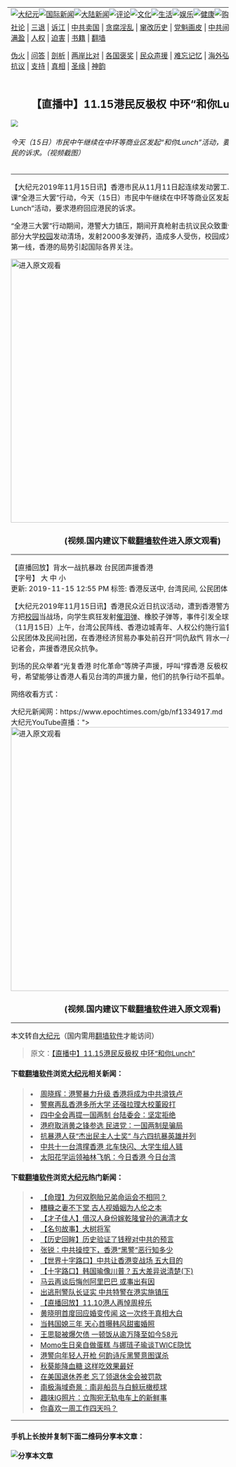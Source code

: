 <a name="1" id="1" target="_blank"></a><span id="1"></span>
<table border="0"><tr><td colspan="2" VALIGN=TOP><a href="https://github.com/fwwipt2046/djy/blob/master/gb/nsc413.md#1"><img src="https://gitlab.com/szzdlab/www/raw/master/t/djy/1.jpg" title="大纪元"></a><a href="https://github.com/fwwipt2046/djy/blob/master/gb/n24hr.md#1"><img src="https://gitlab.com/szzdlab/www/raw/master/t/djy/3.jpg" title="国际新闻"></a><a href="https://github.com/fwwipt2046/djy/blob/master/gb/nsc413.md#1"><img src="https://gitlab.com/szzdlab/www/raw/master/t/djy/4.jpg" title="大陆新闻"></a><a href="https://github.com/fwwipt2046/djy/blob/master/gb/news392.md#1"><img src="https://gitlab.com/szzdlab/www/raw/master/t/djy/5.jpg" title="评论"></a><a href="https://github.com/fwwipt2046/djy/blob/master/gb/news2007.md#1"><img src="https://gitlab.com/szzdlab/www/raw/master/t/djy/6.jpg" title="文化"></a><a href="https://github.com/fwwipt2046/djy/blob/master/gb/news2008.md#1"><img src="https://gitlab.com/szzdlab/www/raw/master/t/djy/7.jpg" title="生活"></a><a href="https://github.com/fwwipt2046/djy/blob/master/gb/ncyule.md#1"><img src="https://gitlab.com/szzdlab/www/raw/master/t/djy/8.jpg" title="娱乐"></a><a href="https://github.com/fwwipt2046/djy/blob/master/gb/nsc1002.md#1"><img src="https://gitlab.com/szzdlab/www/raw/master/t/djy/9.jpg" title="健康"><a href="https://www.youlucky.com"><img src="https://gitlab.com/szzdlab/www/raw/master/t/djy/10.jpg" title="购物"></a><a href="https://www.supportepoch.org/donation?utm_medium=epochtimes&utm_source=referral&utm_campaign=donate_button_djyhomepage"><img src="https://gitlab.com/szzdlab/www/raw/master/t/djy/12.jpg" title="捐款"></a></td></tr>
<tr><td colspan="2" VALIGN=TOP><a target="_blank" href="https://github.com/fwwipt2046/djy/blob/master/gb/9p.md#1">社论</a> | <a target="_blank" href="https://github.com/fwwipt2046/djy/blob/master/gb/nf5657.md#1">三退</a> | <a target="_blank" href="https://github.com/fwwipt2046/djy/blob/master/gb/nf6123.md#1">诉江</a> | <a target="_blank" href="https://github.com/fwwipt2046/djy/blob/master/gb/nf1176117.md#1">中共卖国</a> | <a target="_blank" href="https://github.com/fwwipt2046/djy/blob/master/gb/nf5773.md#1">贪腐淫乱</a> | <a target="_blank" href="https://github.com/fwwipt2046/djy/blob/master/gb/nf1176115.md#1">窜改历史</a> | <a target="_blank" href="https://github.com/fwwipt2046/djy/blob/master/gb/nf1176107.md#1">党魁画皮</a> | <a target="_blank" href="https://github.com/fwwipt2046/djy/blob/master/gb/nf1320400.md#1">中共间谍</a> | <a target="_blank" href="https://github.com/fwwipt2046/djy/blob/master/gb/nf1176114.md#1">破坏传统</a> | <a target="_blank" href="https://github.com/fwwipt2046/djy/blob/master/gb/nf5287.md#1">恶贯满盈</a> | <a target="_blank" href="https://github.com/fwwipt2046/djy/blob/master/gb/ncid278.md#1">人权</a> | <a target="_blank" href="https://github.com/fwwipt2046/djy/blob/master/gb/nf1176111.md#1">迫害</a> | <a target="_blank" href="https://github.com/fwwipt2046/djy/blob/master/gb/nf1235328.md#1">书籍</a> | <a target="_blank" href="https://github.com/fwwipt2046/www/blob/master/README.md?zsrh#1">翻墙</a></p><p><a target="_blank" href="https://github.com/fwwipt2046/djy/blob/master/gb/nf5562.md#1">伪火</a> | <a target="_blank" href="https://github.com/fwwipt2046/djy/blob/master/gb/nf4378.md#1">问答</a> | <a target="_blank" href="https://github.com/fwwipt2046/djy/blob/master/gb/nf5792.md#1">剖析</a> | <a target="_blank" href="https://github.com/fwwipt2046/djy/blob/master/gb/nf5735.md#1">两岸比对</a> | <a target="_blank" href="https://github.com/fwwipt2046/djy/blob/master/gb/nf6119.md#1">各国褒奖</a> | <a target="_blank" href="https://github.com/fwwipt2046/djy/blob/master/gb/nf6120.md#1">民众声援</a> | <a target="_blank" href="https://github.com/fwwipt2046/djy/blob/master/gb/nf1188594.md#1">难忘记忆</a> | <a target="_blank" href="https://github.com/fwwipt2046/djy/blob/master/gb/nf3180.md#1">海外弘传</a> | <a target="_blank" href="https://github.com/fwwipt2046/djy/blob/master/gb/nf5410.md#1">万人上访</a> | <a target="_blank" href="https://github.com/fwwipt2046/ntdtv/blob/master/gb/prog1530_1.md#1">和平抗议</a> | <a target="_blank" href="https://github.com/fwwipt2046/djy/blob/master/gb/nf4386.md#1">支持</a> | <a target="_blank" href="https://github.com/fwwipt2046/djy/blob/master/gb/nf4389.md#1">真相</a> | <a target="_blank" href="https://github.com/fwwipt2046/djy/blob/master/gb/nf5790.md#1">圣缘</a> | <a target="_blank" href="https://github.com/fwwipt2046/djy/blob/master/gb/nf4786.md#1">神韵</a></td></tr>
<tr><td VALIGN=TOP width="626"><h2 align=center>【直播中】11.15港民反极权 中环“和你Lunch”</h2>
<img src="http://i.epochtimes.com/assets/uploads/2019/11/20191115333441-600x360.jpg" />
<h6>今天（15日）市民中午继续在中环等商业区发起“和你Lunch”活动，要求港府回应港民的诉求。（视频截图）
</h6>
<hr>
<p>【大纪元2019年11月15日讯】香港市民从11月11日起连续发动罢工、罢市、罢课“全港三大罢”行动，今天（15日）市民中午继续在中环等商业区发起“和你Lunch”活动，要求港府回应港民的诉求。</p>
<p>“全港三大罢”行动期间，港警大力镇压，期间开真枪射击抗议民众致重伤，还进入到部分大学<a href="https://github.com/fwwipt2046/djy/blob/master/gb/tag/%E6%A0%A1%E5%9B%AD.md">校园</a>发动清场，发射2000多发弹药，造成多人受伤，校园成为警民冲突的第一线，香港的局势引起国际各界关注。</p>
<p><a src=""></a><a href="https://git.io/JerAF"><img width="600" src="https://gitlab.com/szzdlab/djy/raw/master/gb/300/djtsp.jpg" title="进入原文观看"  alt="进入原文观看"></a><h3 align=center>(视频.国内建议下载<a href="https://git.io/JesJV">翻墙软件</a>进入原文观看)</h3><hr><a src="https://www.youtube.com/embed/olPPvhLmcC8" width="640" b="360" frameborder="0" allowfullscreen="allowfullscreen"></a></p>
<p>【直播回放】背水一战抗暴政 台民团声援香港<br />
【字号】 大 中 小<br />
更新: 2019-11-15 12:55 PM 标签: 香港反送中, 台湾民间, 公民团体</p>
<p>【大纪元2019年11月15日讯】香港民众近日抗议活动，遭到香港警方疯狂镇压。警方把<a href="https://github.com/fwwipt2046/djy/blob/master/gb/tag/%E6%A0%A1%E5%9B%AD.md">校园</a>当战场，向学生疯狂发射<a href="https://github.com/fwwipt2046/djy/blob/master/gb/tag/%E5%82%AC%E6%B3%AA%E5%BC%B9.md">催泪弹</a>、橡胶子弹等，事件引发全球关注。今天（11月15日）上午，台湾公民阵线、香港边城青年、人权公约施行监督联盟等多个公民团体及民间社团，在香港经济贸易办事处前召开“同仇敌忾 背水一战抗暴政”联合记者会，声援香港民众抗争。</p>
<p>到场的民众举着“光复香港 时化革命”等牌子声援，呼叫“撑香港 反极权 保台湾”口号，希望能够让香港人看见台湾的声援力量，他们的抗争行动不孤单。</p>
<p>网络收看方式：</p>
<p>大纪元新闻网：https://www.epochtimes.com/gb/nf1334917.md<br />
大纪元YouTube直播："></a><a href="https://git.io/JerAF"><img width="600" src="https://gitlab.com/szzdlab/djy/raw/master/gb/300/djtsp.jpg" title="进入原文观看"  alt="进入原文观看"></a><h3 align=center>(视频.国内建议下载<a href="https://git.io/JesJV">翻墙软件</a>进入原文观看)</h3><hr><a src="https://www.youtube.com/c/djynews<br />
大纪元脸书直播：facebook.com/djy.news<br />
大纪元时报-台湾脸书直播：facebook.com/epochtimes.taiwan<br />
新唐人网站：https://www.ntdtv.com<br />
新唐人YouTube直播：youtube.com/user/NTDCHINESE<br />
新唐人脸书直播：facebook.com/NTDCHINESE</p>
<p>责任编辑：林琮文 #</p>

<hr>

#### 本文转自<a href="http://www.epochtimes.com">大纪元</a>（国内需用<a href="https://git.io/JesJV">翻墙软件</a>才能访问）
> 原文：<a href="http://www.epochtimes.com/gb/19/11/15/n11657728.htm">【直播中】11.15港民反极权 中环“和你Lunch”</a>


#### 下载<a href="https://git.io/JesJV">翻墙软件</a>浏览<a href="http://www.epochtimes.com">大纪元</a>相关新闻：
> <li><a href="http://www.epochtimes.com/gb/19/11/12/n11651370.htm">周晓辉：港警暴力升级 香港将成为中共滑铁卢</a></li>
> <li><a href="http://www.epochtimes.com/gb/19/11/11/n11647737.htm">警察再乱香港多所大学 还强拉理大校董殴打</a></li>
> <li><a href="http://www.epochtimes.com/gb/19/10/31/n11625248.htm">四中全会再提一国两制 台陆委会：坚定拒绝</a></li>
> <li><a href="http://www.epochtimes.com/gb/19/10/29/n11619931.htm">港府取消黄之锋参选 民进党：一国两制是骗局</a></li>
> <li><a href="http://www.epochtimes.com/gb/19/10/28/n11616956.htm">抗暴港人获“杰出民主人士奖”  与六四抗暴英雄并列</a></li>
> <li><a href="http://www.epochtimes.com/gb/19/10/2/n11561559.htm">中共十一台湾撑香港 北车快闪、大学生组人链</a></li>
> <li><a href="http://www.epochtimes.com/gb/19/6/11/n11315133.htm">太阳花学运领袖林飞帆：今日香港 今日台湾</a></li>

#### 下载<a href="https://git.io/JesJV">翻墙软件</a>浏览<a href="http://www.epochtimes.com">大纪元</a>热门新闻：
> <li><a href="http://www.epochtimes.com/gb/19/10/21/n11602738.htm">【命理】为何双胞胎兄弟命运会不相同？</a></li>
> <li><a href="http://www.epochtimes.com/gb/15/4/21/n4416242.htm">糟糠之妻不下堂 古人视婚姻为人伦之本</a></li>
> <li><a href="http://www.epochtimes.com/gb/19/10/31/n11625562.htm">【才子佳人】借汉人身份嫁乾隆曾孙的满清才女</a></li>
> <li><a href="http://www.epochtimes.com/gb/18/4/16/n10309074.htm">【名句故事】大树将军</a></li>
> <li><a href="http://www.epochtimes.com/gb/19/10/30/n11623041.htm">【历史回眸】历史验证了钱穆对中共的预言</a></li>
> <li><a href="http://www.epochtimes.com/gb/19/11/11/n11649028.htm">张锐：中共操控下，香港“黑警”恶行知多少</a></li>
> <li><a href="http://www.epochtimes.com/gb/19/11/12/n11649418.htm">【世界十字路口】中共让香港变战场 五大目的</a></li>
> <li><a href="http://www.epochtimes.com/gb/19/11/11/n11646672.htm">【十字路口】韩国瑜像川普？五大差异说清楚(下)</a></li>
> <li><a href="http://www.epochtimes.com/gb/19/11/10/n11645886.htm">马云再谈后悔创阿里巴巴 或事出有因</a></li>
> <li><a href="http://www.epochtimes.com/gb/19/11/10/n11646181.htm">出逃刑警队长证实 中共特警在港实施镇压</a></li>
> <li><a href="http://www.epochtimes.com/gb/19/11/8/n11641005.htm">【直播回放】11.10港人再悼周梓乐</a></li>
> <li><a href="http://www.epochtimes.com/gb/19/11/10/n11646097.htm">黄晓明首度回应婚变传闻 这一次终于真相大白</a></li>
> <li><a href="http://www.epochtimes.com/gb/19/11/10/n11645023.htm">当韩国媳三年 天心首曝韩风甜蜜婚照</a></li>
> <li><a href="http://www.epochtimes.com/gb/19/11/11/n11648918.htm">王思聪被爆欠债 一顿饭从逾万降至如今58元</a></li>
> <li><a href="http://www.epochtimes.com/gb/19/11/9/n11644322.htm">Momo生日亲自做蛋糕 与娜琏子瑜谈TWICE隐忧</a></li>
> <li><a href="http://www.epochtimes.com/gb/19/11/8/n11642764.htm">港警向年轻人开枪 何韵诗斥黑警意图谋杀</a></li>
> <li><a href="http://www.epochtimes.com/gb/19/11/11/n11646512.htm">秋葵能降血糖  这样吃效果最好</a></li>
> <li><a href="http://www.epochtimes.com/gb/19/11/11/n11646581.htm">在美国退休养老  忘了领退休金会被罚款</a></li>
> <li><a href="http://www.epochtimes.com/gb/19/11/11/n11646836.htm">南极海域奇景：南非船员与白鲸玩橄榄球</a></li>
> <li><a href="http://www.epochtimes.com/gb/19/11/10/n11645143.htm">趣味IG照片：立陶宛无轨电车上的新鲜事</a></li>
> <li><a href="http://www.epochtimes.com/gb/19/11/10/n11645304.htm">你喜欢一周工作四天吗？</a></li>
<hr>

#### 手机上长按并复制下面二维码分享本文章：<br><br><img src="http://d1p1.ip.zn2.us/v.php?action=qrcode&url=https://github.com/fwwipt2046/djy/blob/master/gb/19/11/15/n11657728.md%231" title="分享本文章"></td><td VALIGN=TOP><a href="https://github.com/fwwipt2046/djy/blob/master/gb/16/1/21/n4622075.md?dfh#1" target="_blank"><img src="https://gitlab.com/szzdlab/djy/raw/master/gb/300/wei-f1.jpg" title="中共的伪火骗局"  alt="中共的伪火骗局"></a><br><a href="https://github.com/fwwipt2046/www/blob/master/README.md?dfh#9" target="_blank"><img src="https://gitlab.com/szzdlab/djy/raw/master/gb/300/yong-h.jpg" title="永恒的见证"  alt="永恒的见证"></a><br><a href="https://github.com/fwwipt2046/djy/blob/master/gb/13/9/29/n3974789.md?dfh#1" target="_blank"><img src="https://gitlab.com/szzdlab/djy/raw/master/gb/300/shang-lnz.jpg" title="善良女子被中共投男牢"  alt="善良女子被中共投男牢"></a><br><a href="https://github.com/fwwipt2046/djy/blob/master/gb/16/3/16/n4663449.md?dfh#1" target="_blank"><img src="https://gitlab.com/szzdlab/djy/raw/master/gb/300/huo-z3.jpg" title="警卫目击活摘器官"  alt="警卫目击活摘器官"></a><br><a href="https://github.com/fwwipt2046/djy/blob/master/gb/16/8/7/n8177641.md?dfh#1" target="_blank"><img src="https://gitlab.com/szzdlab/djy/raw/master/gb/300/huo-z4.jpg" title="证人描述活摘恐怖"  alt="证人描述活摘恐怖"></a><br><a href="https://github.com/fwwipt2046/djy/blob/master/gb/10/4/19/n2881569.md?dfh#1" target="_blank"><img src="https://gitlab.com/szzdlab/djy/raw/master/gb/300/huo-z1.jpg" title="揭开活摘器官黑幕"  alt="揭开活摘器官黑幕"></a><br><a href="https://github.com/fwwipt2046/djy/blob/master/gb/10/11/7/n3077476.md?dfh#1" target="_blank"><img src="https://gitlab.com/szzdlab/djy/raw/master/gb/300/ma-ks.jpg" title="马克思的成魔之路"  alt="马克思的成魔之路"></a><br><a href="https://github.com/fwwipt2046/djy/blob/master/gb/14/6/9/n4173977.md?dfh#1" target="_blank"><img src="https://gitlab.com/szzdlab/djy/raw/master/gb/300/chang-zs.jpg" title="藏字石 蕴天机"  alt="藏字石 蕴天机"></a><br><a href="https://github.com/fwwipt2046/djy/blob/master/gb/18/5/10/n10381511.md?dfh#1" target="_blank"><img src="https://gitlab.com/szzdlab/djy/raw/master/gb/300/st1.jpg" title="关注3亿人三退"  alt="关注3亿人三退"></a><br><a href="https://github.com/fwwipt2046/djy/blob/master/gb/18/3/21/n10237682.md?dfh#1" target="_blank"><img src="https://gitlab.com/szzdlab/djy/raw/master/gb/300/jie-t.jpg" title="解体中共复兴中华"  alt="解体中共复兴中华"></a><br><a href="https://github.com/fwwipt2046/djy/blob/master/gb/9/2/9/n2422991.md?dfh#1" target="_blank"><img src="https://gitlab.com/szzdlab/djy/raw/master/gb/300/gao-zs.jpg" title="中共迫害良心律师"  alt="中共迫害良心律师"></a><br><a href="https://github.com/fwwipt2046/djy/blob/master/gb/18/12/9/n10900044.md?dfh#1" target="_blank"><img src="https://gitlab.com/szzdlab/djy/raw/master/gb/300/sj1.jpg" title="303万人举报江泽民"  alt="303万人举报江泽民"></a><br><a href="https://github.com/fwwipt2046/djy/blob/master/gb/18/8/28/n10672014.md?dfh#1" target="_blank"><img src="https://gitlab.com/szzdlab/djy/raw/master/gb/300/sj2.jpg" title="这些官员为何起诉江泽民"  alt="这些官员为何起诉江泽民"></a><br><a href="https://github.com/fwwipt2046/djy/blob/master/gb/8/12/18/n2367165.md?dfh#1" target="_blank"><img src="https://gitlab.com/szzdlab/djy/raw/master/gb/300/liangan.jpg" title="海峡两岸的强烈对比"  alt="海峡两岸的强烈对比"></a><br><a href="https://github.com/fwwipt2046/djy/blob/master/gb/15/5/5/n4427238.md?dfh#1" target="_blank"><img src="https://gitlab.com/szzdlab/djy/raw/master/gb/300/jia-ndzl.jpg" title="加拿大总理的贺信"  alt="加拿大总理的贺信"></a><br><a href="https://github.com/fwwipt2046/djy/blob/master/gb/11/6/17/n3289382.md?dfh#1" target="_blank"><img src="https://gitlab.com/szzdlab/djy/raw/master/gb/300/xiao-wd.jpg" title="探寻真相兼听则明"  alt="探寻真相兼听则明"></a><br><a href="https://github.com/fwwipt2046/djy/blob/master/gb/18/10/27/n10812623.md?dfh#1" target="_blank"><img src="https://gitlab.com/szzdlab/djy/raw/master/gb/300/yindu.jpg" title="印度媒体报道东方"  alt="印度媒体报道东方"></a><br><a href="https://github.com/fwwipt2046/djy/blob/master/gb/18/6/9/n10469652.md?dfh#1" target="_blank"><img src="https://gitlab.com/szzdlab/djy/raw/master/gb/300/xie-j.jpg" title="不一样的海外校园"  alt="不一样的海外校园"></a><br><a href="https://github.com/fwwipt2046/djy/blob/master/gb/7/4/5/n1669415.md?dfh#1" target="_blank"><img src="https://gitlab.com/szzdlab/djy/raw/master/gb/300/li-up.jpg" title="从大师到徒弟的传奇"  alt="从大师到徒弟的传奇"></a><br><a href="https://github.com/fwwipt2046/djy/blob/master/gb/17/5/26/n9191512.md?dfh#1" target="_blank"><img src="https://gitlab.com/szzdlab/djy/raw/master/gb/300/zfl2.jpg" title="亿万人与东方一本奇书"  alt="亿万人与东方一本奇书"></a><br><a href="https://github.com/fwwipt2046/djy/blob/master/gb/13/11/27/n4020290.md?dfh#1" target="_blank"><img src="https://gitlab.com/szzdlab/djy/raw/master/gb/300/zhen-h.jpg" title="大陆见不到的震撼场面"  alt="大陆见不到的震撼场面"></a><br><a href="https://github.com/fwwipt2046/djy/blob/master/gb/15/7/17/n4482910.md?dfh#1" target="_blank"><img src="https://gitlab.com/szzdlab/djy/raw/master/gb/300/dalu-sk.jpg" title="人心向善 大陆当初盛况"  alt="人心向善 大陆当初盛况"></a><br><a href="https://github.com/fwwipt2046/djy/blob/master/gb/9/10/15/n2689419.md?dfh#1" target="_blank"><img src="https://gitlab.com/szzdlab/djy/raw/master/gb/300/zfl1.jpg" title="追寻真理 这书讲什么"  alt="追寻真理 这书讲什么"></a><br><a href="https://github.com/fwwipt2046/www/blob/master/README.md?dfh#1" target="_blank"><img src="https://gitlab.com/szzdlab/djy/raw/master/gb/300/fq1.jpg" title="下载免费翻墙软件"  alt="下载免费翻墙软件"></a><br></td></tr></table>

